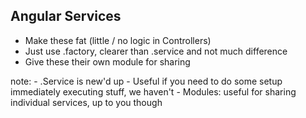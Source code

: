 ## Angular Services

- Make these fat (little / no logic in Controllers)
- Just use .factory, clearer than .service and not much difference
- Give these their own module for sharing

note:
	- .Service is new'd up
	- Useful if you need to do some setup immediately executing stuff, we haven't
	- Modules: useful for sharing individual services, up to you though
